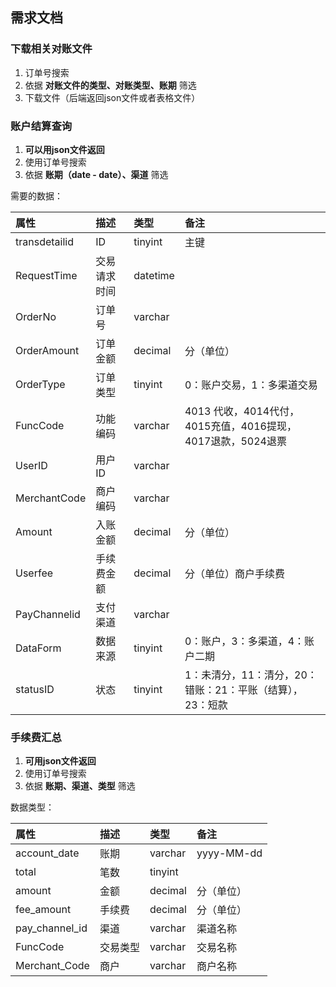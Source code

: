 ## 需求文档

### 下载相关对账文件

1. 订单号搜索
2. 依据 **对账文件的类型、对账类型、账期** 筛选
3. 下载文件（后端返回json文件或者表格文件）


### 账户结算查询
1. **可以用json文件返回**
2. 使用订单号搜索
3. 依据 **账期（date - date）、渠道** 筛选


需要的数据：


| 属性 | 描述    |类型|备注|
| :---------- | :-- |:-- |:-- |
| transdetailid | ID   |tinyint|主键|
|RequestTime   | 交易请求时间  |datetime   |   |
|OrderNo   |订单号   |varchar   |   |
|OrderAmount   |订单金额   |decimal   |分（单位） |
|OrderType   |订单类型   |tinyint   |0：账户交易，1：多渠道交易   |
|FuncCode   | 功能编码  |varchar   |4013 代收，4014代付，4015充值，4016提现，4017退款，5024退票   |
|UserID   |用户ID   |varchar   |   |
|MerchantCode   |商户编码   |varchar   |   |
|Amount   |入账金额   |decimal   |分（单位）   |
|Userfee   |手续费金额   |decimal   |分（单位）商户手续费   |
|PayChannelid   | 支付渠道  |varchar   |   |
|DataForm   |数据来源   |tinyint   |0：账户，3：多渠道，4：账户二期   |
|statusID   |状态   |tinyint   |1：未清分，11：清分，20：错账：21：平账（结算），23：短款   |

### 手续费汇总
1. **可用json文件返回**
2. 使用订单号搜索
3. 依据 **账期、渠道、类型** 筛选

数据类型：

| 属性 | 描述    |类型|备注|
| :------------- | :-- |:-- |:-- |
|account_date   |账期   |varchar   |yyyy-MM-dd   |
|total   |笔数   | tinyint  |   |
|amount   |金额   |decimal   |分（单位）|
|fee_amount   |手续费   |decimal   |分（单位）|
|pay_channel_id   |渠道   |varchar   |渠道名称   |
|FuncCode   |交易类型   |varchar   |交易名称   |
|Merchant_Code   |商户   |varchar   |商户名称   |
